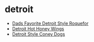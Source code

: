 # detroit

 * [Dads Favorite Detroit Style Roquefor](index/d/dads-favorite-detroit-style-roquefor.json)
 * [Detroit Hot Honey Wings](index/d/detroit-hot-honey-wings.json)
 * [Detroit Style Coney Dogs](index/d/detroit-style-coney-dogs.json)
